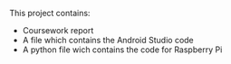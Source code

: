 This project contains: </br>
- Coursework report </br>
- A file which contains the Android Studio code </br>
- A python file wich contains the code for Raspberry Pi </br>
